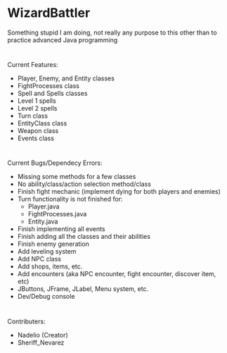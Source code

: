 # WizardBattler
Something stupid I am doing, not really any purpose to this other than to practice advanced Java programming

# 
Current Features:
- Player, Enemy, and Entity classes
- FightProcesses class
- Spell and Spells classes
- Level 1 spells
- Level 2 spells
- Turn class
- EntityClass class
- Weapon class
- Events class
# 
Current Bugs/Dependecy Errors:
- Missing some methods for a few classes
- No ability/class/action selection method/class
- Finish fight mechanic (implement dying for both players and enemies)
- Turn functionality is not finished for:
    - Player.java
    - FightProcesses.java
    - Entity.java
- Finish implementing all events
- Finish adding all the classes and their abilities
- Finish enemy generation
- Add leveling system
- Add NPC class
- Add shops, items, etc.
- Add encounters (aka NPC encounter, fight encounter, discover item, etc)
- JButtons, JFrame, JLabel, Menu system, etc.
- Dev/Debug console
# 
Contributers:
- Nadelio (Creator)
- Sheriff_Nevarez
<!-- * Added the basic set of weapons>
<!-- * Added all the events I currently think I need>
<!-- * Level 2 spells added>
<!-- * Added Fighter entityClass and its abilities>
<!-- * Added Archer entityClass and its abilities>